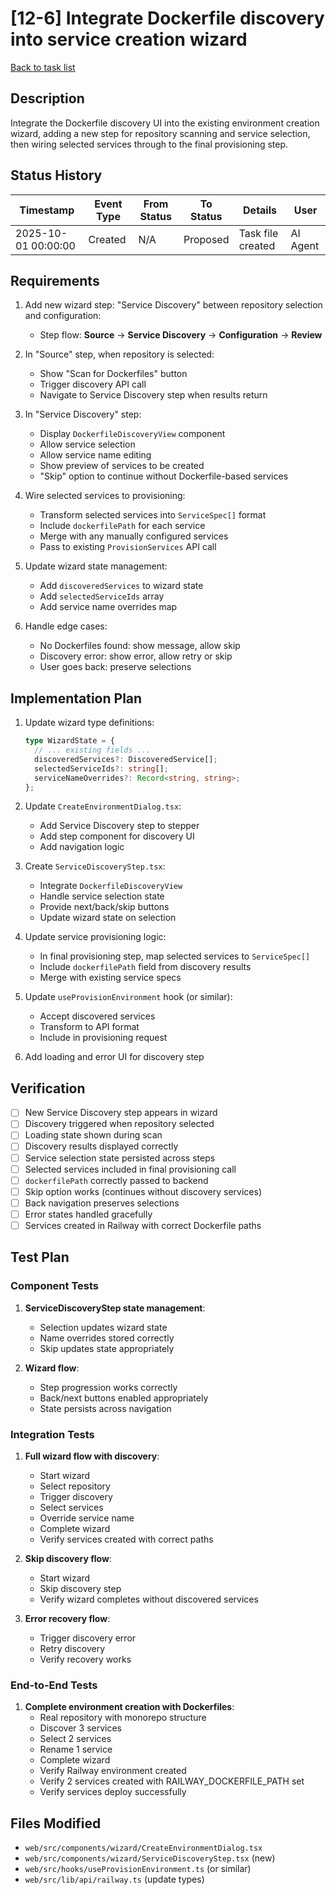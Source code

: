 # [12-6] Integrate Dockerfile discovery into service creation wizard

[Back to task list](./tasks.md)

## Description
Integrate the Dockerfile discovery UI into the existing environment creation wizard, adding a new step for repository scanning and service selection, then wiring selected services through to the final provisioning step.

## Status History

| Timestamp | Event Type | From Status | To Status | Details | User |
|-----------|------------|-------------|-----------|---------|------|
| 2025-10-01 00:00:00 | Created | N/A | Proposed | Task file created | AI Agent |

## Requirements

1. Add new wizard step: "Service Discovery" between repository selection and configuration:
   - Step flow: **Source** → **Service Discovery** → **Configuration** → **Review**

2. In "Source" step, when repository is selected:
   - Show "Scan for Dockerfiles" button
   - Trigger discovery API call
   - Navigate to Service Discovery step when results return

3. In "Service Discovery" step:
   - Display `DockerfileDiscoveryView` component
   - Allow service selection
   - Allow service name editing
   - Show preview of services to be created
   - "Skip" option to continue without Dockerfile-based services

4. Wire selected services to provisioning:
   - Transform selected services into `ServiceSpec[]` format
   - Include `dockerfilePath` for each service
   - Merge with any manually configured services
   - Pass to existing `ProvisionServices` API call

5. Update wizard state management:
   - Add `discoveredServices` to wizard state
   - Add `selectedServiceIds` array
   - Add service name overrides map

6. Handle edge cases:
   - No Dockerfiles found: show message, allow skip
   - Discovery error: show error, allow retry or skip
   - User goes back: preserve selections

## Implementation Plan

1. Update wizard type definitions:
   ```typescript
   type WizardState = {
     // ... existing fields ...
     discoveredServices?: DiscoveredService[];
     selectedServiceIds?: string[];
     serviceNameOverrides?: Record<string, string>;
   };
   ```

2. Update `CreateEnvironmentDialog.tsx`:
   - Add Service Discovery step to stepper
   - Add step component for discovery UI
   - Add navigation logic

3. Create `ServiceDiscoveryStep.tsx`:
   - Integrate `DockerfileDiscoveryView`
   - Handle service selection state
   - Provide next/back/skip buttons
   - Update wizard state on selection

4. Update service provisioning logic:
   - In final provisioning step, map selected services to `ServiceSpec[]`
   - Include `dockerfilePath` field from discovery results
   - Merge with existing service specs

5. Update `useProvisionEnvironment` hook (or similar):
   - Accept discovered services
   - Transform to API format
   - Include in provisioning request

6. Add loading and error UI for discovery step

## Verification

- [ ] New Service Discovery step appears in wizard
- [ ] Discovery triggered when repository selected
- [ ] Loading state shown during scan
- [ ] Discovery results displayed correctly
- [ ] Service selection state persisted across steps
- [ ] Selected services included in final provisioning call
- [ ] `dockerfilePath` correctly passed to backend
- [ ] Skip option works (continues without discovery services)
- [ ] Back navigation preserves selections
- [ ] Error states handled gracefully
- [ ] Services created in Railway with correct Dockerfile paths

## Test Plan

### Component Tests
1. **ServiceDiscoveryStep state management**:
   - Selection updates wizard state
   - Name overrides stored correctly
   - Skip updates state appropriately

2. **Wizard flow**:
   - Step progression works correctly
   - Back/next buttons enabled appropriately
   - State persists across navigation

### Integration Tests
1. **Full wizard flow with discovery**:
   - Start wizard
   - Select repository
   - Trigger discovery
   - Select services
   - Override service name
   - Complete wizard
   - Verify services created with correct paths

2. **Skip discovery flow**:
   - Start wizard
   - Skip discovery step
   - Verify wizard completes without discovered services

3. **Error recovery flow**:
   - Trigger discovery error
   - Retry discovery
   - Verify recovery works

### End-to-End Tests
1. **Complete environment creation with Dockerfiles**:
   - Real repository with monorepo structure
   - Discover 3 services
   - Select 2 services
   - Rename 1 service
   - Complete wizard
   - Verify Railway environment created
   - Verify 2 services created with RAILWAY_DOCKERFILE_PATH set
   - Verify services deploy successfully

## Files Modified

- `web/src/components/wizard/CreateEnvironmentDialog.tsx`
- `web/src/components/wizard/ServiceDiscoveryStep.tsx` (new)
- `web/src/hooks/useProvisionEnvironment.ts` (or similar)
- `web/src/lib/api/railway.ts` (update types)

